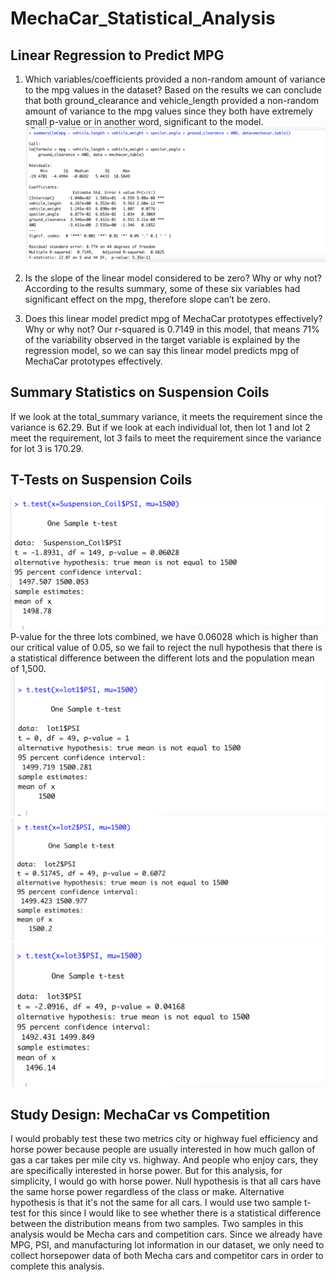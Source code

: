 # MechaCar_Statistical_Analysis
## Linear Regression to Predict MPG
1. Which variables/coefficients provided a non-random amount of variance to the mpg values in the dataset?
Based on the results we can conclude that both ground_clearance and vehicle_length provided a non-random amount of variance to the mpg values since they both have extremely small p-value or in another word, significant to the model.
![summary](https://github.com/dilnigar1007/MechaCar_Statistical_Analysis/blob/main/images/summary.png)

2. Is the slope of the linear model considered to be zero? Why or why not?
According to the results summary, some of these six variables had significant effect on the mpg, therefore slope can’t be zero. 

3. Does this linear model predict mpg of MechaCar prototypes effectively? Why or why not?
Our r-squared is 0.7149 in this model, that means 71% of the variability observed in the target variable is explained by the regression model, so we can say this linear model predicts mpg of MechaCar prototypes effectively. 

## Summary Statistics on Suspension Coils
If we look at the total_summary variance, it meets the requirement since the variance is 62.29. But if we look at each individual lot, then lot 1 and lot 2 meet the requirement, lot 3 fails to meet the requirement since the variance for lot 3 is 170.29.

## T-Tests on Suspension Coils
![t-test](https://github.com/dilnigar1007/MechaCar_Statistical_Analysis/blob/main/images/t-test.png)
P-value for the three lots combined, we have 0.06028 which is higher than our critical value of 0.05, so we fail to reject the null hypothesis that there is a statistical difference between the different lots and the population mean of 1,500.
![t-test-lot1](https://github.com/dilnigar1007/MechaCar_Statistical_Analysis/blob/main/images/t-test(lot1).png)
![t-test-lot2](https://github.com/dilnigar1007/MechaCar_Statistical_Analysis/blob/main/images/t-test(lot2).png)
![t-test-lot3](https://github.com/dilnigar1007/MechaCar_Statistical_Analysis/blob/main/images/t-test(lot3).png)

## Study Design: MechaCar vs Competition
I would probably test these two metrics city or highway fuel efficiency and horse power because people are usually interested in how much gallon of gas a car takes per mile city vs. highway. And people who enjoy cars, they are specifically interested in horse power. But for this analysis, for simplicity, I would go with horse power. Null hypothesis is that all cars have the same horse power regardless of the class or make. Alternative hypothesis is that it's not the same for all cars. I would use two sample t-test for this since I would like to see whether there is a statistical difference between the distribution means from two samples. Two samples in this analysis would be Mecha cars and competition cars. Since we already have MPG, PSI, and manufacturing lot information in our dataset, we only need to collect horsepower data of both Mecha cars and competitor cars in order to complete this analysis. 
